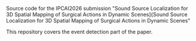 Source code for the IPCAI2026 submission "Sound Source Localization for 3D Spatial Mapping of Surgical Actions in Dynamic Scenes]{Sound Source Localization for 3D Spatial Mapping of Surgical Actions in Dynamic Scenes"

This repository covers the event detection part of the paper.